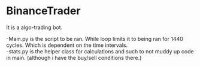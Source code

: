 # BinanceTrader
It is a algo-trading bot.

-Main.py is the script to be ran. While loop limits it to being ran for 1440 cycles. Which is dependent on the time intervals.  
-stats.py is the helper class for calculations and such to not muddy up code in main. (although i have the buy/sell conditions there.)

